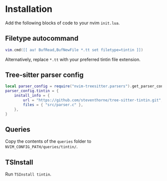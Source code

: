 # Installation

Add the following blocks of code to your nvim `init.lua`.

## Filetype autocommand
```lua
vim.cmd([[ au! BufRead,BufNewFile *.tt set filetype=tintin ]])
```
Alternatively, replace `*.tt` with your preferred tintin file extension.

## Tree-sitter parser config
```lua
local parser_config = require("nvim-treesitter.parsers").get_parser_configs()
parser_config.tintin = {
    install_info = {
        url = "https://github.com/steventhorne/tree-sitter-tintin.git",
        files = { "src/parser.c" },
    },
}
```

## Queries
Copy the contents of the `queries` folder to `NVIM_CONFIG_PATH/queries/tintin/`.

## TSInstall
Run `TSInstall tintin`.
